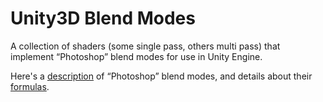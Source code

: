 # Unity3D Blend Modes

A collection of shaders (some single pass, others multi pass)
that implement “Photoshop” blend modes for use in Unity Engine.

Here's a [description](https://helpx.adobe.com/photoshop/using/blending-modes.html)
of “Photoshop” blend modes, and details about their [formulas](http://www.pegtop.net/delphi/articles/blendmodes/).